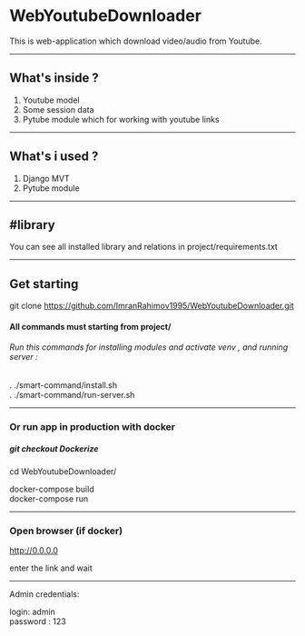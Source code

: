 # WebYoutubeDownloader

This is web-application which download video/audio from Youtube.

____________________________________________________________________________
## What's inside ?

1. Youtube model 
2. Some session data
3. Pytube module which for working with youtube links
____________________________________________________________________________
## What's i used ?

1. Django MVT
2. Pytube module
____________________________________________________________________________
## #library
You can see all installed library and relations in project/requirements.txt
____________________________________________________________________________
## Get starting

git clone https://github.com/ImranRahimov1995/WebYoutubeDownloader.git

#### All commands must starting from project/

###### Run this commands for installing modules and activate venv , and running server :

. ./smart-command/install.sh \
. ./smart-command/run-server.sh

____________________________________________________________________________
### Or run app in production with docker

##### git checkout Dockerize

cd WebYoutubeDownloader/

docker-compose build \
docker-compose run

____________________________________________________________________________
### Open browser (if docker)

http://0.0.0.0

enter the link and wait
______________
Admin credentials:

login: admin \
password : 123
